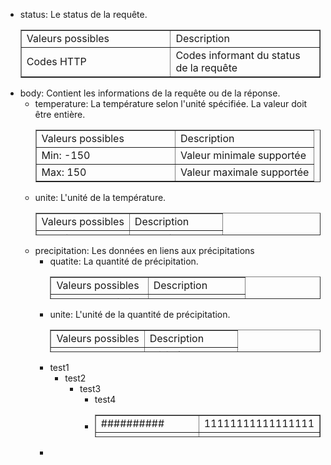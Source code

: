 <ul>
<li>status: Le status de la requ&ecirc;te.<br />
<table style="border-collapse: collapse; width: 100%;" border="1">
<tbody>
<tr>
<td style="width: 50%;">Valeurs possibles</td>
<td style="width: 50%;">Description</td>
</tr>
<tr>
<td style="width: 50%;">Codes HTTP</td>
<td style="width: 50%;">Codes informant du status de la requ&ecirc;te</td>
</tr>
</tbody>
</table>
</li>
<li>body: Contient les informations de la requ&ecirc;te ou de la r&eacute;ponse.
<ul>
<li>temperature: La temp&eacute;rature selon l'unit&eacute; sp&eacute;cifi&eacute;e. La valeur doit &ecirc;tre enti&egrave;re.
<table style="border-collapse: collapse; width: 100%;" border="1">
<tbody>
<tr>
<td style="width: 50%;">Valeurs possibles</td>
<td style="width: 50%;">Description</td>
</tr>
<tr>
<td style="width: 50%;">Min: -150</td>
<td style="width: 50%;">Valeur minimale support&eacute;e</td>
</tr>
<tr>
<td style="width: 50%;">Max: 150</td>
<td style="width: 50%;">Valeur maximale support&eacute;e</td>
</tr>
</tbody>
</table>
</li>
<li>unite: L'unit&eacute; de la temp&eacute;rature.<br />
<table style="border-collapse: collapse; width: 100%; height: 36px;" border="1">
<tbody>
<tr>
<td style="width: 50%;">Valeurs possibles</td>
<td style="width: 50%;">Description</td>
</tr>
<tr style="height: 18px;">
<td style="width: 50%; height: 18px;">"celcius"</td>
<td style="width: 50%; height: 18px;">En celcius</td>
</tr>
<tr>
<td style="width: 50%;">"fahrenheit"</td>
<td style="width: 50%;">En fahrenheit</td>
</tr>
</tbody>
</table>
</li>
<li>precipitation: Les donn&eacute;es en liens aux pr&eacute;cipitations
<ul>
<li>quatite: La quantit&eacute; de pr&eacute;cipitation.<br />
<table style="border-collapse: collapse; width: 100%; height: 36px;" border="1">
<tbody>
<tr style="height: 18px;">
<td style="width: 50%; height: 18px;">Valeurs possibles</td>
<td style="width: 50%; height: 18px;">Description</td>
</tr>
<tr style="height: 18px;">
<td style="width: 50%; height: 18px;">Aucune restriction</td>
<td style="width: 50%; height: 18px;">&nbsp;</td>
</tr>
</tbody>
</table>
</li>
<li>unite: L'unit&eacute; de la quantit&eacute; de pr&eacute;cipitation.<br />
<table style="border-collapse: collapse; width: 100%; height: 36px;" border="1">
<tbody>
<tr style="height: 18px;">
<td style="width: 50%; height: 18px;">Valeurs possibles</td>
<td style="width: 50%; height: 18px;">Description</td>
</tr>
<tr style="height: 18px;">
<td style="width: 50%; height: 18px;">"mm"</td>
<td style="width: 50%; height: 18px;">Millim&egrave;tres</td>
</tr>
<tr>
<td style="width: 50%;">"cm"</td>
<td style="width: 50%;">Centim&egrave;tres</td>
</tr>
</tbody>
</table>
</li>
<li>test1
<ul>
<li>test2
<ul>
<li>test3
<ul>
<li>test4</li>
<li>
<table style="border-collapse: collapse; width: 100%; height: 36px;" border="1">
<tbody>
<tr style="height: 18px;">
<td style="width: 50%; height: 18px;">##########</td>
<td style="width: 50%; height: 18px;">11111111111111111</td>
</tr>
<tr style="height: 18px;">
<td style="width: 50%; height: 18px;">#</td>
<td style="width: 50%; height: 18px;">&nbsp;</td>
</tr>
</tbody>
</table>
</li>
</ul>
</li>
</ul>
</li>
</ul>
</li>
<li>&nbsp;</li>
</ul>
</li>
</ul>
</li>
</ul>
